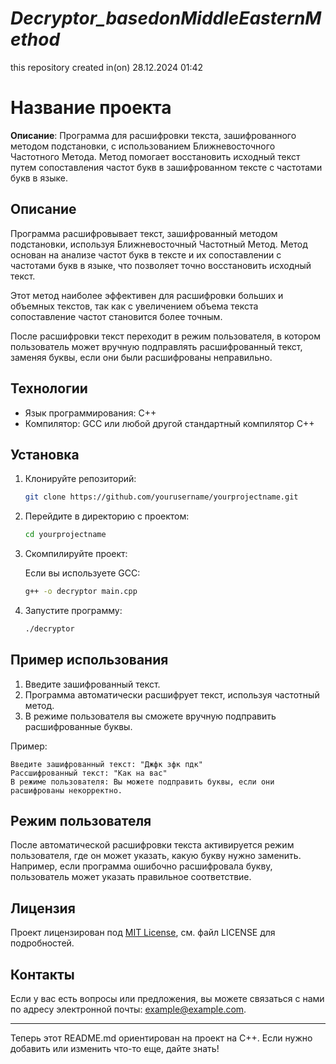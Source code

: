 # _Decryptor_basedonMiddleEasternMethod_
this repository created in(on) 28.12.2024 01:42



# Название проекта

**Описание**: Программа для расшифровки текста, зашифрованного методом подстановки, с использованием Ближневосточного Частотного Метода. Метод помогает восстановить исходный текст путем сопоставления частот букв в зашифрованном тексте с частотами букв в языке.

## Описание

Программа расшифровывает текст, зашифрованный методом подстановки, используя Ближневосточный Частотный Метод. Метод основан на анализе частот букв в тексте и их сопоставлении с частотами букв в языке, что позволяет точно восстановить исходный текст.

Этот метод наиболее эффективен для расшифровки больших и объемных текстов, так как с увеличением объема текста сопоставление частот становится более точным.

После расшифровки текст переходит в режим пользователя, в котором пользователь может вручную подправлять расшифрованный текст, заменяя буквы, если они были расшифрованы неправильно.

## Технологии

- Язык программирования: C++
- Компилятор: GCC или любой другой стандартный компилятор C++

## Установка

1. Клонируйте репозиторий:

   ```bash
   git clone https://github.com/yourusername/yourprojectname.git
   ```

2. Перейдите в директорию с проектом:

   ```bash
   cd yourprojectname
   ```

3. Скомпилируйте проект:

   Если вы используете GCC:

   ```bash
   g++ -o decryptor main.cpp
   ```

4. Запустите программу:

   ```bash
   ./decryptor
   ```

## Пример использования

1. Введите зашифрованный текст.
2. Программа автоматически расшифрует текст, используя частотный метод.
3. В режиме пользователя вы сможете вручную подправить расшифрованные буквы.

Пример:

```
Введите зашифрованный текст: "Джфк зфк пдк"
Рассшифрованный текст: "Как на вас"
В режиме пользователя: Вы можете подправить буквы, если они расшифрованы некорректно.
```

## Режим пользователя

После автоматической расшифровки текста активируется режим пользователя, где он может указать, какую букву нужно заменить. Например, если программа ошибочно расшифровала букву, пользователь может указать правильное соответствие.

## Лицензия

Проект лицензирован под [MIT License](LICENSE), см. файл LICENSE для подробностей.

## Контакты

Если у вас есть вопросы или предложения, вы можете связаться с нами по адресу электронной почты: example@example.com.

---

Теперь этот README.md ориентирован на проект на C++. Если нужно добавить или изменить что-то еще, дайте знать!
